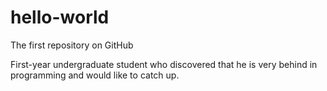 # hello-world
The first repository on GitHub

First-year undergraduate student who discovered that he is very behind in programming and would like to catch up.
